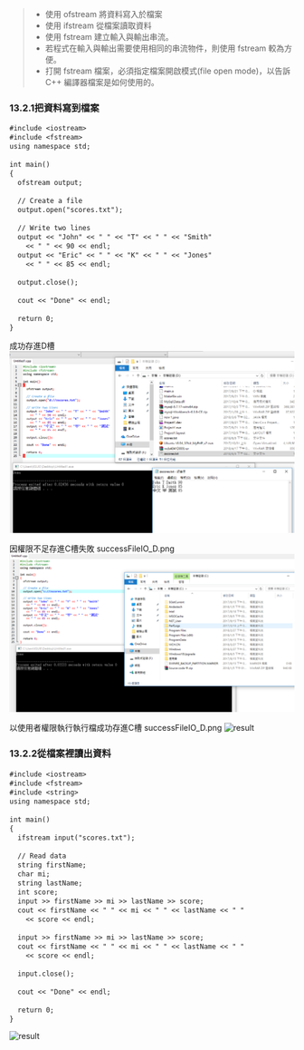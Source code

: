 
>* 使用 ofstream 將資料寫入於檔案
>* 使用 ifstream 從檔案讀取資料
>* 使用 fstream 建立輸入與輸出串流。
>* 若程式在輸入與輸出需要使用相同的串流物件，則使用 fstream 較為方便。
>* 打開 fstream 檔案，必須指定檔案開啟模式(file open mode)，以告訴 C++ 編譯器檔案是如何使用的。

### 13.2.1把資料寫到檔案
```
#include <iostream>
#include <fstream>
using namespace std;

int main()
{
  ofstream output;

  // Create a file
  output.open("scores.txt");

  // Write two lines
  output << "John" << " " << "T" << " " << "Smith" 
    << " " << 90 << endl;
  output << "Eric" << " " << "K" << " " << "Jones" 
    << " " << 85 << endl;

  output.close();

  cout << "Done" << endl;

  return 0;
}
```

成功存進D槽
![result](PIC/successFileIO_D.png)


因權限不足存進C槽失敗
successFileIO_D.png
![result](PIC/failFileIO_C.png)



以使用者權限執行執行檔成功存進C槽
successFileIO_D.png
![result](successFileIO_C.png)


### 13.2.2從檔案裡讀出資料
```
#include <iostream>
#include <fstream>
#include <string>
using namespace std;

int main()
{
  ifstream input("scores.txt");

  // Read data
  string firstName;
  char mi;
  string lastName;
  int score;
  input >> firstName >> mi >> lastName >> score;
  cout << firstName << " " << mi << " " << lastName << " "
    << score << endl;

  input >> firstName >> mi >> lastName >> score;
  cout << firstName << " " << mi << " " << lastName << " "
    << score << endl;

  input.close();

  cout << "Done" << endl;

  return 0;
}

```
![result](FileIO.png)
